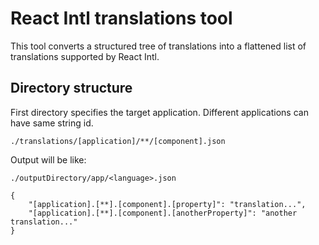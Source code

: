# React Intl translations tool

This tool converts a structured tree of translations into a flattened list of translations supported by React Intl.

## Directory structure

First directory specifies the target application. Different applications can have same string id.

```
./translations/[application]/**/[component].json
```

Output will be like:

```
./outputDirectory/app/<language>.json

{
    "[application].[**].[component].[property]": "translation...",
    "[application].[**].[component].[anotherProperty]": "another translation..."
}
```




